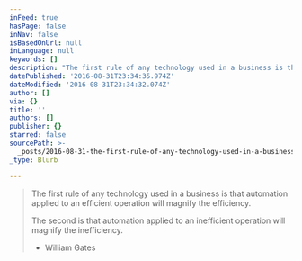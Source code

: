 ```yaml
---
inFeed: true
hasPage: false
inNav: false
isBasedOnUrl: null
inLanguage: null
keywords: []
description: "The first rule of any technology used in a business is that automation applied to an efficient operation will magnify the efficiency.\_ The second is that automation applied to an inefficient operation will magnify the inefficiency.\_ \_- William Gates"
datePublished: '2016-08-31T23:34:35.974Z'
dateModified: '2016-08-31T23:34:32.074Z'
author: []
via: {}
title: ''
authors: []
publisher: {}
starred: false
sourcePath: >-
  _posts/2016-08-31-the-first-rule-of-any-technology-used-in-a-business-is-that.md
_type: Blurb

---
```

> The first rule of any technology used in a business is that automation applied to an efficient operation will magnify the efficiency. 
> 
> The second is that automation applied to an inefficient operation will magnify the inefficiency. 
> 
> - William Gates